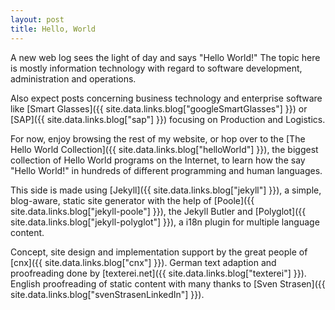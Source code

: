 ```yaml
---
layout: post
title: Hello, World
---
```


A new web log sees the light of day and says "Hello World!" The topic here is mostly information technology with regard to software development, administration and operations.

Also expect posts concerning business technology and enterprise software like [Smart Glasses]({{ site.data.links.blog["googleSmartGlasses"] }}) or [SAP]({{ site.data.links.blog["sap"] }}) focusing on Production and Logistics.

For now, enjoy browsing the rest of my website, or hop over to the [The Hello World Collection]({{ site.data.links.blog["helloWorld"] }}), the biggest collection of Hello World programs on the Internet, to learn how the say "Hello World!" in hundreds of different programming and human languages.

This side is made using [Jekyll]({{ site.data.links.blog["jekyll"] }}), a simple, blog-aware, static site generator with the help of [Poole]({{ site.data.links.blog["jekyll-poole"] }}), the Jekyll Butler and [Polyglot]({{ site.data.links.blog["jekyll-polyglot"] }}), a i18n plugin for multiple language content.

Concept, site design and implementation support by the great people of [cnx]({{ site.data.links.blog["cnx"] }}). German text adaption and proofreading done by [texterei.net]({{ site.data.links.blog["texterei"] }}). English proofreading of static content with many thanks to [Sven Strasen]({{ site.data.links.blog["svenStrasenLinkedIn"] }}).
